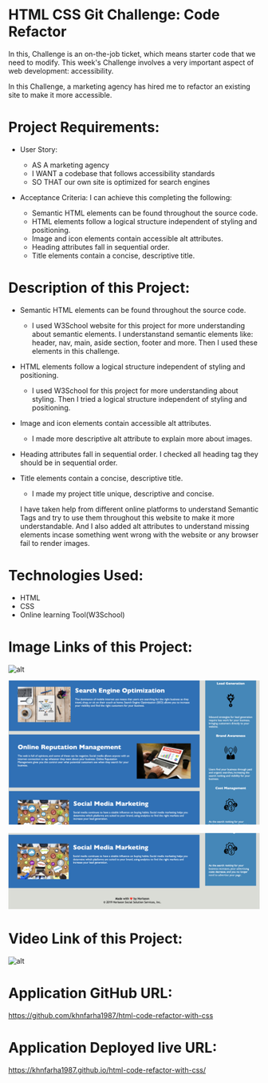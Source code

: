 # HTML CSS Git Challenge: Code Refactor
In this, Challenge is an on-the-job ticket, which means starter code that we need to modify. This week's Challenge involves a very important aspect of web development: accessibility.

In this Challenge, a marketing agency has hired me to refactor an existing site to make it more accessible.

# Project Requirements:
  * User Story:
    * AS A marketing agency
    * I WANT a codebase that follows accessibility standards
    * SO THAT our own site is optimized for search engines

  * Acceptance Criteria: I can achieve this completing the following:
    * Semantic HTML elements can be found throughout the source code.
    * HTML elements follow a logical structure independent of styling and positioning.
    * Image and icon elements contain accessible alt attributes.
    * Heading attributes fall in sequential order.
    * Title elements contain a concise, descriptive title.

# Description of this Project:
  *  Semantic HTML elements can be found throughout the source code.
      * I used W3School website for this project for more understanding about semantic elements. I     understanstand semantic elements like: header, nav, main, aside section, footer and more. Then I used these elements in this challenge.

  *  HTML elements follow a logical structure independent of styling and positioning.
      * I used W3School for this project for more understanding about styling. Then I tried a logical structure independent of styling and positioning.

  *  Image and icon elements contain accessible alt attributes.
      * I made more descriptive alt attribute to explain more about images.

  *  Heading attributes fall in sequential order.
     I checked all heading tag they should be in sequential order.

  *  Title elements contain a concise, descriptive title.
      * I made my project title unique, descriptive and concise.       

     I have taken help from different online platforms to understand Semantic Tags and try to use them throughout this website to make it more understandable. And I also added alt attributes to understand missing elements incase something went wrong with the website or any browser fail to render images.

# Technologies Used:
  * HTML
  * CSS
  * Online learning Tool(W3School)

# Image Links of this Project:
  ![alt](./assets/images/img-1.png)

  ![alt](./assets/images/img-2.png)

  ![alt](./assets/images/img-3.png)

# Video Link of this Project:
  ![alt](./assets/images/mov.gif)

# Application GitHub URL:
https://github.com/khnfarha1987/html-code-refactor-with-css

# Application Deployed live URL:
https://khnfarha1987.github.io/html-code-refactor-with-css/

